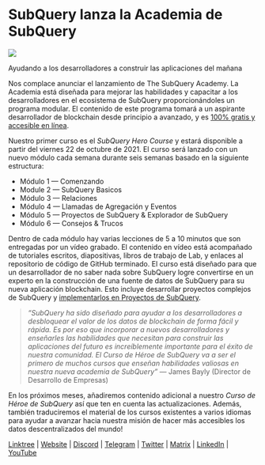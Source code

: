 # SubQuery lanza la Academia de SubQuery

![](https://miro.medium.com/max/700/1*5zmCSCrmqL2gGE-BP_6rDQ.png)

Ayudando a los desarrolladores a construir las aplicaciones del mañana

Nos complace anunciar el lanzamiento de The SubQuery Academy. La Academia está diseñada para mejorar las habilidades y capacitar a los desarrolladores en el ecosistema de SubQuery proporcionándoles un programa modular. El contenido de este programa tomará a un aspirante desarrollador de blockchain desde principio a avanzado, y es  [100% gratis y accesible en línea](https://doc.subquery.network/).

Nuestro primer curso es el  *SubQuery Hero Course*  y estará disponible a partir del viernes 22 de octubre de 2021. El curso será lanzado con un nuevo módulo cada semana durante seis semanas basado en la siguiente estructura:

-   Módulo 1 — Comenzando
-   Module 2 — SubQuery Basicos
-   Módulo 3 — Relaciones
-   Módulo 4 — Llamadas de Agregación y Eventos
-   Módulo 5 — Proyectos de SubQuery & Explorador de SubQuery
-   Módulo 6 — Consejos & Trucos

Dentro de cada módulo hay varias lecciones de 5 a 10 minutos que son entregadas por un vídeo grabado. El contenido en vídeo está acompañado de tutoriales escritos, diapositivas, libros de trabajo de Lab, y enlaces al repositorio de código de GitHub terminado. El curso está diseñado para que un desarrollador de no saber nada sobre SubQuery logre convertirse en un experto en la construcción de una fuente de datos de SubQuery para su nueva aplicación blockchain. Esto incluye desarrollar proyectos complejos de SubQuery y  [implementarlos en Proyectos de SubQuery](https://project.subquery.network/).
> *“SubQuery ha sido diseñado para ayudar a los desarrolladores a desbloquear el valor de los datos de blockchain de forma fácil y rápida. Es por eso que incorporar a nuevos desarrolladores y enseñarles las habilidades que necesitan para construir las aplicaciones del futuro es increíblemente importante para el éxito de nuestra comunidad. El Curso de Héroe de SubQuery va a ser el primero de muchos cursos que enseñan habilidades valiosas en nuestra nueva academia de SubQuery”* — James Bayly (Director de Desarrollo de Empresas)

En los próximos meses, añadiremos contenido adicional a nuestro *Curso de Héroe de SubQuery* así que ten en cuenta las actualizaciones. Además, también traduciremos el material de los cursos existentes a varios idiomas para ayudar a avanzar hacia nuestra misión de hacer más accesibles los datos descentralizados del mundo!

[Linktree](https://linktr.ee/subquerynetwork)  |  [Website](https://subquery.network/)  |  [Discord](https://discord.com/invite/78zg8aBSMG)  |  [Telegram](https://t.me/subquerynetwork)  |  [Twitter](https://twitter.com/subquerynetwork)  |  [Matrix](https://matrix.to/#/#subquery:matrix.org)  |  [LinkedIn](https://www.linkedin.com/company/subquery)  |  [YouTube](https://www.youtube.com/channel/UCi1a6NUUjegcLHDFLr7CqLw)
